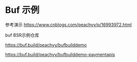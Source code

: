 # Buf 示例

参考演示  https://www.cnblogs.com/peachyy/p/16993972.html

buf BSR示例仓库

https://buf.build/peachyy/bufbuilddemo

https://buf.build/peachyy/bufbuilddemo-paymentapis
